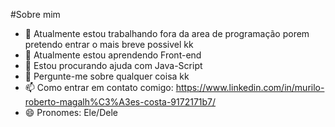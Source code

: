 #Sobre mim

- 🔭 Atualmente estou trabalhando fora da area de programação porem pretendo entrar o mais breve possivel kk
- 🌱 Atualmente estou aprendendo Front-end
- 🤔 Estou procurando ajuda com Java-Script
- 💬 Pergunte-me sobre qualquer coisa kk
- 📫 Como entrar em contato comigo: https://www.linkedin.com/in/murilo-roberto-magalh%C3%A3es-costa-9172171b7/
- 😄 Pronomes: Ele/Dele
